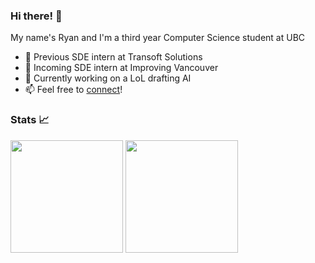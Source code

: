 ### Hi there! 👋

My name's Ryan and I'm a third year Computer Science student at UBC

 - 🌱 Previous SDE intern at Transoft Solutions
 - 🔭 Incoming SDE intern at Improving Vancouver
 - 🧪 Currently working on a LoL drafting AI
 - 📫 Feel free to [connect](https://www.linkedin.com/in/ryan-tan-03157b239/)!

### Stats 📈

<div style = "float: left" >
<img height = "180px" src="https://github-readme-stats.vercel.app/api/?username=ryn5&theme=vue-dark&count_private=true" /> 
<img height = "180px" src="https://github-readme-stats.vercel.app/api/top-langs/?username=ryn5&theme=vue-dark&layout=compact" />

<!--
**ryn5/ryn5** is a ✨ _special_ ✨ repository because its `README.md` (this file) appears on your GitHub profile.

Here are some ideas to get you started:

- 
 - 🔭 Incoming SDE intern at I’m currently working on ...
- 🌱 I’m currently learning ...
- 👯 I’m looking to collaborate on ...
- 🤔 I’m looking for help with ...
- 💬 Ask me about ...
- 📫 How to reach me: ...
- 😄 Pronouns: ...
- ⚡ Fun fact: ...
-->

